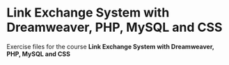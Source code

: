 # Link Exchange System with Dreamweaver, PHP, MySQL and CSS
Exercise files for the course **Link Exchange System with Dreamweaver, PHP, MySQL and CSS**
